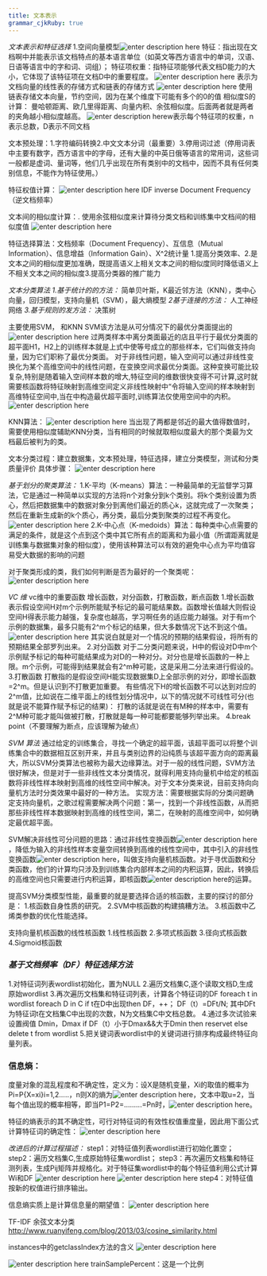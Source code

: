 ```yaml
---
title: 文本表示
grammar_cjkRuby: true
---
```

*文本表示和特征选择*
1.空间向量模型![enter description here][1]
特征：指出现在文档啊中并能表示该文档特点的基本语言单位（如英文等西方语言中的单词，汉语、日语等语言中的字和词、词组）；	
特征项权重：指特征项能够代表文档D能力的大小，它体现了该特征项在文档D中的重要程度。
![enter description here][2]
表示为文档向量的线性表的存储方式和链表的存储方式
![enter description here][3]
使用链表存储文本向量，节约空间，因为在某个维度下可能有多个的0的值
相似度S的计算：
曼哈顿距离、欧几里得距离、向量内积、余弦相似度。后面两者就是两者的夹角越小相似度越高。
![enter description here][4]w表示每个特征项的权重，n表示总数，D表示不同文档

文本预处理：1.字符编码转换2.中文文本分词（最重要）3.停用词过滤（停用词表中主要有数字，西方语言中的字母，还有大量的中英日俄等语言的常用词，这些词一般都是虚词、量词等，他们几乎出现在所有类别中的文档中，因而不具有任何类别信息，不能作为特征使用。）

特征权值计算：
![enter description here][5]
IDF inverse Document Frequency（逆文档频率）

文本间的相似度计算：.
使用余弦相似度来计算待分类文档和训练集中文档间的相似度值
![enter description here][6]

特征选择算法：文档频率（Document Frequency）、互信息（Mutual Information）、信息增益（Information Gain）、X^2统计量
1.提高分类效率、2.是文本之间的相似度更加准确，既提高语义上相关文本之间的相似度同时降低语义上不相关文本之间的相似度3.提高分类器的推广能力

*文本分类算法*
*1.基于统计的的方法：*
简单贝叶斯，K最近邻方法（KNN），类中心向量，回归模型，支持向量机（SVM），最大熵模型
*2基于连接的方法：* 人工神经网络
*3.基于规则的发方法：* 决策树

主要使用SVM， 和KNN
SVM该方法是从可分情况下的最优分类面提出的![enter description here][7]
过两类样本中离分类面最近的店且平行于最优分类面的超平面H1，H2上的训练样本就是上式中使等号成立的那些样本，它们叫做支持向量，因为它们职称了最优分类面。
对于非线性问题，输入空间可以通过非线性变换化为某个高维空间中的线性问题，在变换空间求最优分类面。这种变换可能比较复杂,特别是随着输入空间样本数的增大,特征空间的维数很快变得不可计算,这时就需要核函数将特征映射到高维空间定义非线性映射中“令将输入空间的样本映射到高维特征空间中,当在中构造最优超平面时,训练算法仅使用空间中的内积。
![enter description here][8]


KNN算法：
![enter description here][9]
当出现了两都是邻近的最大值得数值时，需要使用相似度辅助KNN分类，当有相同的时候就取相似度最大的那个类最为文档最后被判为的类。


文本分类过程：建立数据集，文本预处理，特征选择，建立分类模型，测试和分类质量评价
具体步骤：
![enter description here][10]

*基于划分的聚类算法：*
1.K-平均（K-means）算法：一种最简单的无监督学习算法，它是通过一种简单以实现的方法将n个对象分到k个类别。将k个类别设置为质心，然后把数据集中的数据对象分到离他们最近的质心k，这就完成了一次聚类；然后在重新生成新的k个质心，再分类，最后分类到聚类的过程不再变化。
![enter description here][11]
2.K-中心点（K-medoids）算法：每种类中心点需要的满足的条件，就是这个点到这个类中其它所有点的距离和为最小值（所谓距离就是训练集与数据集对象的相似度），使用该种算法可以有效的避免中心点为平均值容易受大数据的影响的问题

对于聚类形成的类，我们如何判断是否为最好的一个聚类呢：
![enter description here][12]

*VC 维*
vc维中的重要函数 增长函数，对分函数，打散函数，断点函数
1.增长函数
	表示假设空间H对m个示例所能赋予标记的最可能结果数。函数增长值越大则假设空间H得表示能力越强，复杂度也越高，学习啊任务的适应能力越强。对于有m个示例的数据集，最多只能有2^m个标记的结果，但大多数情况下达不到这个值。
![enter description here][13]
其实说白就是对一个情况的预期的结果假设，将所有的预期结果全部罗列出来。
2.对分函数
	对于二分类问题来说，H中的假设对D中m个示例赋予标记的每种可能结果成为对D的一种对分。对分也是增长函数的一种上限。m个示例，可能得到结果就会有2^m种可能，这是采用二分法来进行假设的。
3.打散函数
	打散指的是假设空间H能实现数据集D上全部示例的对分，即增长函数=2^m。但是认识到不打散更加重要。
	有些情况下H的增长函数不可以达到对应的2^m值，比如说在二维平面上的线性划分情况中，以下的情况就不可线性可分(也就是说不能算作赋予标记的结果)：
	打散的话就是说在有M种的样本中，需要有2^M种可能才能叫做被打散，打散就是每一种可能都要能够列举出来。
4.break point（不要理解为断点，应该理解为破点）

*SVM 算法*
通过给定的训练集合，寻找一个确定的超平面，该超平面可以将整个训练集合中的数据相互区别开来，并且与类别边界的沿纯质与该超平面方向的距离最大，所以SVM分类算法也被称为最大边缘算法。对于一般的线性问题，SVM方法很好解决，但是对于一些非线性文本分类情况，就得利用支持向量机中给定的核函数将非线性样本映射到高维的线性空间中解决。对于文本分类来说，目前支持向向量机方法时分类效果中最好的一种方法。
实现方法：需要根据实际的分类问题确定支持向量机，之歌过程需要解决两个问题：第一，找到一个非线性函数，从而把那些非线性样本数据映射到高维的线性空间，第二，在映射的高维空间中，如何确定最优超平面。

SVM解决非线性可分问题的思路：通过非线性变换函数![enter description here][14]，降低为输入的非线性样本变量空间转换到高维的线性空间中，其中引入的非线性变换函数![enter description here][15]，叫做支持向量机核函数。对于寻优函数和分类函数，他们的计算均只涉及到训练集合内部样本之间的内积运算，因此，转换后的高维空间也只需要进行内积运算，即核函数![enter description here][16]的运算。

提高SVM分类模型性能，最重要的就是要选择合适的核函数，主要的探讨的部分是：
1.核函数自身性质的研究。
2.SVM中核函数的构建搞糟方法。
3.核函数中乙烯类参数的优化性能选择。

支持向量机核函数的线性核函数
1.线性核函数
2.多项式核函数
3.径向式核函数
4.Sigmoid核函数

### *基于文档频率（DF）特征选择方法*
 1.对特征词列表wordlist初始化，置为NULL
 2.遍历文档集C,逐个读取文档D,生成原始wordlist
 3.再次遍历文档集和特征词列表，计算各个特征词的DF
 foreach t in wordlist
 foreach D in C
 if t在D中出现then DF，++；
 DF（t）=DFt/N;
 其中DFt为特征词t在文档集C中出现的次数，N为文档集C中文档总数。
 4.通过多次试验来设置阀值 Dmin，Dmax
 if DF（t）小于Dmax&&大于Dmin then reservet
 else delete t from wordlist
 5.把关键词表wordlist中的关键词进行排序构成最终特征向量列表。

### 信息熵：
度量对象的混乱程度和不确定性，定义为：设X是随机变量，Xi的取值的概率为Pi=P{X=xi}i=1,2.....，n则X的熵为![enter description here][17]，文本中取u=2，当每个值出现的概率相等，即当P1=P2=.........=Pn时，![enter description here][18]。

特征的熵表示的其不确定性，可行对特征词的有效性权值重度量，因此用下面公式计算特征词的确定性：
![enter description here][19]

*改进后的计算过程描述：*
step1：对特征值列表wordlist进行初始化置空；
step2：遍历文档集C,生成原始特征集wordlist；
step3：再次遍历文档集和特征测列表，生成Pij矩阵并规格化。对于特征集wordlist中的每个特征值利用公式计算Wi和DF
![enter description here][20] ![enter description here][21]
step4：对特征值按新的权值进行排序输出。

信息熵实质上是计算信息量的期望值：
![enter description here][22]

TF-IDF 余弦文本分类
http://www.ruanyifeng.com/blog/2013/03/cosine_similarity.html

instances中的getclassIndex方法的含义
![enter description here][23]

![enter description here][24]
trainSamplePercent：这是一个比例


  [1]: ./images/1486354227897.jpg "1486354227897.jpg"
  [2]: ./images/1486354891900.jpg "1486354891900.jpg"
  [3]: ./images/1486354917423.jpg "1486354917423.jpg"
  [4]: ./images/1486355409422.jpg "1486355409422.jpg"
  [5]: ./images/1486357447663.jpg "1486357447663.jpg"
  [6]: ./images/1486358118194.jpg "1486358118194.jpg"
  [7]: ./images/1486440002047.jpg "1486440002047.jpg"
  [8]: ./images/1486444006934.jpg "1486444006934.jpg"
  [9]: ./images/1486445233263.jpg "1486445233263.jpg"
  [10]: ./images/1486609816578.jpg "1486609816578.jpg"
  [11]: ./images/1486610695504.jpg "1486610695504.jpg"
  [12]: ./images/1486611426391.jpg "1486611426391.jpg"
  [13]: ./images/1490415575915.jpg "1490415575915.jpg"
  [14]: ./images/1490523353257.jpg "1490523353257.jpg"
  [15]: ./images/1490523416316.jpg "1490523416316.jpg"
  [16]: ./images/1490523543727.jpg "1490523543727.jpg"
  [17]: ./images/1490585146229.jpg "1490585146229.jpg"
  [18]: ./images/1490585209027.jpg "1490585209027.jpg"
  [19]: ./images/1490585532903.jpg "1490585532903.jpg"
  [20]: ./images/1491465941524.jpg "1491465941524.jpg"
  [21]: ./images/1491465961379.jpg "1491465961379.jpg"
  [22]: ./images/1491535656358.jpg "1491535656358.jpg"
  [23]: ./images/1492310329389.jpg "1492310329389.jpg"
  [24]: ./images/1492315869977.jpg "1492315869977.jpg"